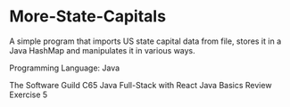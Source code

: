 # More-State-Capitals

A simple program that imports US state capital data from file, stores it in a Java HashMap and manipulates it in various ways.

Programming Language: Java

The Software Guild C65 Java Full-Stack with React Java Basics Review Exercise 5

